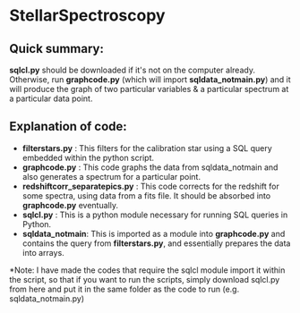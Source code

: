 StellarSpectroscopy
===================

Quick summary:
-------------
**sqlcl.py** should be downloaded if it's not on the computer already. Otherwise, run **graphcode.py** (which will import **sqldata_notmain.py**) and it will produce the graph of two particular variables & a particular spectrum at a particular data point.

Explanation of code:
-------------------
* **filterstars.py** : This filters for the calibration star using a SQL query embedded within the python script.
* **graphcode.py** : This code graphs the data from sqldata_notmain and also generates a spectrum for a particular point.
* **redshiftcorr_separatepics.py** : This code corrects for the redshift for some spectra, using data from a fits file. It should be absorbed into **graphcode.py** eventually.
* **sqlcl.py** : This is a python module necessary for running SQL queries in Python.
* **sqldata_notmain**: This is imported as a module into **graphcode.py** and contains the query from **filterstars.py**, and essentially prepares the data into arrays.

*Note: I have made the codes that require the sqlcl module import it within the script, so that if you want to run the scripts, simply download sqlcl.py from here and put it in the same folder as the code to run (e.g. sqldata_notmain.py)

